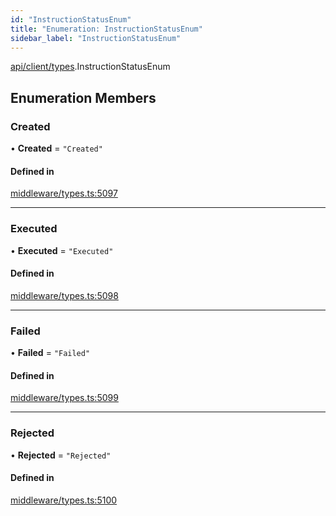 ```yaml
---
id: "InstructionStatusEnum"
title: "Enumeration: InstructionStatusEnum"
sidebar_label: "InstructionStatusEnum"
---
```


[api/client/types](../../../../../modules/API/Client/Types/Types.md).InstructionStatusEnum

## Enumeration Members

### Created

• **Created** = ``"Created"``

#### Defined in

[middleware/types.ts:5097](https://github.com/PolymeshAssociation/polymesh-sdk/blob/8a9e72221/src/middleware/types.ts#L5097)

___

### Executed

• **Executed** = ``"Executed"``

#### Defined in

[middleware/types.ts:5098](https://github.com/PolymeshAssociation/polymesh-sdk/blob/8a9e72221/src/middleware/types.ts#L5098)

___

### Failed

• **Failed** = ``"Failed"``

#### Defined in

[middleware/types.ts:5099](https://github.com/PolymeshAssociation/polymesh-sdk/blob/8a9e72221/src/middleware/types.ts#L5099)

___

### Rejected

• **Rejected** = ``"Rejected"``

#### Defined in

[middleware/types.ts:5100](https://github.com/PolymeshAssociation/polymesh-sdk/blob/8a9e72221/src/middleware/types.ts#L5100)
